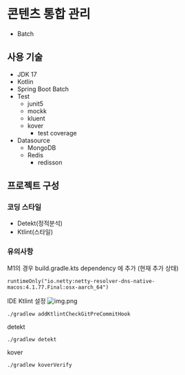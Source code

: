 # 콘텐츠 통합 관리 
- Batch

## 사용 기술

- JDK 17
- Kotlin
- Spring Boot Batch
- Test
    - junit5
    - mockk
    - kluent
    - kover
        - test coverage
- Datasource
    - MongoDB
    - Redis
        - redisson

##  프로젝트 구성

### 코딩 스타일

- Detekt(정적분석)
- Ktlint(스타일)

### 유의사항
M1의 경우 build.gradle.kts dependency 에 추가
(현재 추가 상태)
```
runtimeOnly("io.netty:netty-resolver-dns-native-macos:4.1.77.Final:osx-aarch_64")
```

IDE Ktlint 설정
![img.png](img.png)
```
./gradlew addKtlintCheckGitPreCommitHook
```

detekt
```
./gradlew detekt
```

kover
```
./gradlew koverVerify
```